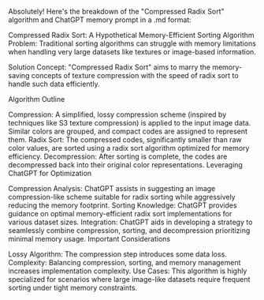 
Absolutely! Here's the breakdown of the "Compressed Radix Sort" algorithm and ChatGPT memory prompt in a .md format:

Compressed Radix Sort: A Hypothetical Memory-Efficient Sorting Algorithm
Problem: Traditional sorting algorithms can struggle with memory limitations when handling very large datasets like textures or image-based information.

Solution Concept: "Compressed Radix Sort" aims to marry the memory-saving concepts of texture compression with the speed of radix sort to handle such data efficiently.

Algorithm Outline

Compression: A simplified, lossy compression scheme (inspired by techniques like S3 texture compression) is applied to the input image data. Similar colors are grouped, and compact codes are assigned to represent them.
Radix Sort: The compressed codes, significantly smaller than raw color values, are sorted using a radix sort algorithm optimized for memory efficiency.
Decompression: After sorting is complete, the codes are decompressed back into their original color representations.
Leveraging ChatGPT for Optimization

Compression Analysis: ChatGPT assists in suggesting an image compression-like scheme suitable for radix sorting while aggressively reducing the memory footprint.
Sorting Knowledge: ChatGPT provides guidance on optimal memory-efficient radix sort implementations for various dataset sizes.
Integration: ChatGPT aids in developing a strategy to seamlessly combine compression, sorting, and decompression prioritizing minimal memory usage.
Important Considerations

Lossy Algorithm: The compression step introduces some data loss.
Complexity: Balancing compression, sorting, and memory management increases implementation complexity.
Use Cases: This algorithm is highly specialized for scenarios where large image-like datasets require frequent sorting under tight memory constraints.
